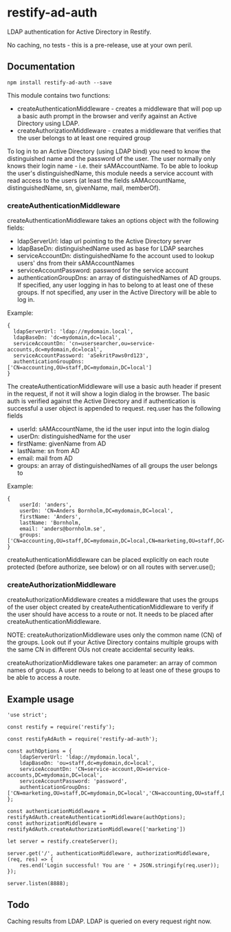 # restify-ad-auth
LDAP authentication for Active Directory in Restify.

No caching, no tests - this is a pre-release, use at your own peril.


## Documentation

    npm install restify-ad-auth --save

This module contains two functions:

* createAuthenticationMiddleware - creates a middleware that will pop up a basic auth prompt in the browser and verify against an Active Directory using LDAP.
* createAuthorizationMiddleware - creates a middleware that verifies that the user belongs to at least one required group

To log in to an Active Directory (using LDAP bind) you need to know the distinguished name and the password of the user. The user normally only
knows their login name - i.e. their sAMAccountName. To be able to lookup the user's distinguishedName, this module needs a service account with
read access to the users (at least the fields sAMAccountName, distinguishedName, sn, givenName, mail, memberOf).

### createAuthenticationMiddleware

createAuthenticationMiddleware takes an options object with the following fields:

* ldapServerUrl: ldap url pointing to the Active Directory server
* ldapBaseDn: distinguishedName used as base for LDAP searches
* serviceAccountDn: distinguishedName fo the account used to lookup users' dns from their sAMAccountNames
* serviceAccountPassword: password for the service account
* authenticationGroupDns: an array of distinguishedNames of AD groups. If specified, any user logging in has to belong to at least one of these groups. If not specified, any user in the Active Directory will be able to log in.

Example:

    {
      ldapServerUrl: 'ldap://mydomain.local',
      ldapBaseDn: 'dc=mydomain,dc=local',
      serviceAccountDn: 'cn=usersearcher,ou=service-accounts,dc=mydomain,dc=local',
      serviceAccountPassword: 'aSekritPaws0rd123',
      authenticationGroupDns: ['CN=accounting,OU=staff,DC=mydomain,DC=local']
    }

The createAuthenticationMiddleware will use a basic auth header if present in the request, if not it will show a login dialog in the browser. The basic auth is verified
against the Active Directory and if authentication is successful a user object is appended to request. req.user has the following fields

* userId: sAMAccountName, the id the user input into the login dialog
* userDn: distinguishedName for the user
* firstName: givenName from AD
* lastName: sn from AD
* email: mail from AD
* groups: an array of distinguishedNames of all groups the user belongs to

Example:

    {
        userId: 'anders',
        userDn: 'CN=Anders Bornholm,DC=mydomain,DC=local',
        firstName: 'Anders',
        lastName: 'Bornholm,
        email: 'anders@bornholm.se',
        groups: ['CN=accounting,OU=staff,DC=mydomain,DC=local,CN=marketing,OU=staff,DC=mydomain,DC=local']
    }

createAuthenticationMiddleware can be placed explicitly on each route protected (before authorize, see below) or on all routes with server.use();

### createAuthorizationMiddleware

createAuthorizationMiddleware creates a middleware that uses the groups of the user object created by createAuthenticationMiddleware to verify if the user should have access
to a route or not. It needs to be placed after createAuthenticationMiddleware.

NOTE: createAuthorizationMiddleware uses only the common name (CN) of the groups. Look out if your Active Directory contains multiple groups with the same CN in different
OUs not create accidental security leaks.

createAuthorizationMiddleware takes one parameter: an array of common names of groups. A user needs to belong to at least one of these groups to be able to access a route.

## Example usage

    'use strict';

    const restify = require('restify');

    const restifyAdAuth = require('restify-ad-auth');

    const authOptions = {
        ldapServerUrl: 'ldap://mydomain.local',
        ldapBaseDn: 'ou=staff,dc=mydomain,dc=local',
        serviceAccountDn: 'CN=service-account,OU=service-accounts,DC=mydomain,DC=local',
        serviceAccountPassword: 'password',
        authenticationGroupDns: ['CN=marketing,OU=staff,DC=mydomain,DC=local','CN=accounting,OU=staff,DC=mydomain,DC=local']
    };

    const authenticationMiddleware = restifyAdAuth.createAuthenticationMiddleware(authOptions);
    const authorizationMiddleware = restifyAdAuth.createAuthorizationMiddleware(['marketing'])

    let server = restify.createServer();

    server.get('/', authenticationMiddleware, authorizationMiddleware, (req, res) => {
        res.end('Login successful! You are ' + JSON.stringify(req.user));
    });

    server.listen(8888);

## Todo

Caching results from LDAP. LDAP is queried on every request right now.
